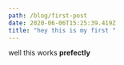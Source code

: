 ```yaml
---
path: /blog/first-post
date: 2020-06-06T15:25:39.419Z
title: "hey this is my first "
---
```

well this works **prefectly**